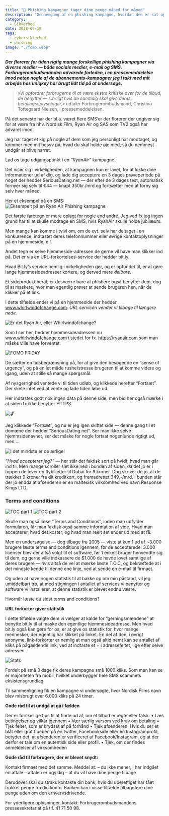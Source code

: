 ```yaml
---
title: "🎣 Phishing kampagner tager dine penge måned for måned"
description: "Gennemgang af en phishing kampagne, hvordan den er sat op og hvordan de narrer én til et dyrt ugentlig abonnement."
category:
  - Sikkerhed
date: 2018-09-18
tags:
  - cybersikkerhed
  - phishing
image: "./fomo.webp"
---
```


**_Der florerer for tiden rigtig mange forskellige phishing kampagner via diverse medier — både sociale medier, e-mail og SMS. Forbrugerombudsmanden advarede forleden, i en pressemeddelelse imod netop nogle af de abonnements-kampagner jeg i takt med mit arbejde hos uniqkey har brugt lidt tid på at undersøge._**

> _»Vi opfordrer forbrugerne til at være ekstra kritiske over for de tilbud, de benytter — særligt hvis de samtidig skal give deres betalingsoplysninger,«_
> udtaler Forbrugerombudsmand, Christina Toftegaard Nielsen, i pressemeddelelsen.

På det seneste har der bl.a. været flere SMS’er der florerer der udgiver sig for at være fra hhv. Nordisk Film, Ryan Air og SAS som TV2 også har advaret imod.

Jeg har taget et kig på nogle af dem som jeg personligt har modtaget, og kommer med mit besyv på, hvad du skal holde øje med, så du nemmest undgår at blive narret.

Lad os tage udgangspunkt i en _“RyanAir”_ kampagne.

Det viser sig i virkeligheden, at kampagnen kun er lavet, for at lokke dine informationer ud af dig, og lade dig acceptere en 3 dages prøveperiode på noget der hedder SeriousDating.net — der efter de 3 dages test, automatisk fornyer sig selv til €44 — knapt 350kr./mrd og fortsætter med at forny sig selv hver måned.

Her et eksempel på en SMS:
![Eksempelt på en Ryan Air Phishing kampagne](https://miro.medium.com/max/352/0*OyAPuf4KGn9TFDUI.jpg)

Det første faretegn er mere oplagt for nogle end andre. Jeg ved fx jeg ingen grund har til at skulle modtage en SMS, hvis RyanAir skulle holde jubilæum.

Men mange kan komme i tvivl om, om de evt. selv har deltaget i en konkurrence, indtastet deres telefonnummer eller øvrige kontaktoplysninger på en hjemmeside, e.l.

Andet tegn er selve hjemmeside-adressen de gerne vil have man klikker ind på. Det er via en URL-forkortelses-service der hedder bit.ly.

Hvad Bit.ly’s service nemlig i virkeligheden gør, og er opfundet til, er at gøre lange hjemmesideadresser kortere, og derved mere _delbare_.

Et sideprodukt heraf, er desværre bare at phishere også benytter dem, dog til at maskere, hvor man egentlig prøver at sende brugeren hen, når de klikker på et link.

I dette tilfælde ender vi på en hjemmeside der hedder www.whirlwindofchange.com. _URL servicen vender vi tilbage til længere nede._

![Er det Ryan Air, eller Whirlwindofchange?](https://miro.medium.com/max/2149/0*gyLFKKccRVwu-69B.png)

Som I ser her, hedder hjemmesideadressen nu www.whirlwindofchange.com i stedet for fx. https://ryanair.com som man måske ville have forventet.

![FOMO FRIDAY](https://miro.medium.com/max/627/0*zHPflJAczBhnZT-_.png)

De sætter en tidsbegrænsning på, for at give den besøgende en “sense of urgency“, og på en let måde rushe/stresse brugeren til at komme videre og igang, uden at stille så mange spørgsmål.

Af nysgerrighed ventede vi til tiden udløb, og klikkede herefter “Fortsæt”. Der skete intet ved at vente og lade tiden løbe ud.

Her indtastes godt nok ingen data på denne side, men bid her også mærke i at siden fx ikke benytter HTTPS.

![🔓](https://miro.medium.com/max/627/0*9TQoHekgDgBkV4Ge.png)

Jeg klikkede “Fortsæt”, og nu er jeg igen skiftet side — denne gang til et domæne der hedder “SeriousDating.net”. Ser man ikke selve hjemmsidenavnet, ser det måske for nogle fortsat nogenlunde rigtigt ud, men….

![I det mindste er de ærlige!](https://miro.medium.com/max/627/0*mPy_kzF2MOgb3SZl.png)

_“Hvad accepterer jeg?”_ — her står det faktisk sort på hvidt, hvad man går ind til. Men mange scroller slet ikke ned i bunden af siden, da det jo er i toppen de lover en flybilletter til Dubai for 9 kroner. Dog skriver de jo, at de trækker 9 kroner fra dit kreditkort, og fremadrettet 349,-/mrd. I bunden står der jo endda at afsenderen er en maltesisk virksomhed ved navn Response Kings LTD.

### Terms and conditions

![TOC part 1](https://miro.medium.com/max/2149/0*qITgOkr5Z79mfC9Y.png)
![TOC part 2](https://miro.medium.com/max/2149/0*yO4VzmqZ0I-MP72L.png)

Skulle man også læse “Terms and Conditions”, inden man udfylder formularen, får man faktisk også samme information af vide. Hvad man accepterer, hvad det koster, og hvad man reelt set ender ud med at få.

Men en undersøgelse — dog tilbage fra 2005 — viste at kun 1 ud af ~3.000 brugere læste terms and conditions igennem, før de accepterede. 3.000 licenser blev der altså solgt til et software, før 1 enkelt bruger henvendte sig til dem, og gerne ville indkassere de \$1.000 de havde lovet samtlige af deres brugere — hvis altså de vel at mærke læste T.O.C, og bekræftede at i det mindste kende til denne ene linje, ved at sende en e-mail til firmaet.

Og uden at have nogen statistik til at bakke op om min påstand, vil jeg umiddelbart tro, at med stigningen i antallet af services vi benytter og software vi installerer, at denne statistik er blevet endnu værre.

Hvornår læste du sidst terms and conditions?

**URL forkorter giver statistik**

I dette tilfælde valgte dem vi vælger at kalde for “gerningsmændene” at benytte bit.ly til at maske den egentlige hjemmesideadresse. Men hvad bit.ly også kan gøre for os, er at give os statistik for, hvor mange mennesker, der egentlig har klikket på linket. En del af den, i øvrigt anonyme, link-forkorter er nemlig at man også altid nemt kan se antallet af kliks på pågældende link, ved at indtaste et + i adressefeltet, lige efter selve adressen.

![Stats](https://miro.medium.com/max/2149/0*cRiashJFlF_fwuhj.png)

Fordelt på små 3 dage fik deres kampagne små 1000 kliks. Som man kan se er majoriteten fra mobil, hvilket underbygger hele SMS scammets eksistensgrundlag.

Til sammenligning fik en kampagne vi undersøgte, hvor Nordisk Films navn blev misbrugt over 6.000 kliks på 24 timer.

**Gode råd til at undgå at gå i fælden**

Der er forskellige tips til at finde ud af, om et tilbud er ægte eller falsk:
• Læs betingelser og vilkår igennem
• Vær særlig varsom ved krav om betaling
• Tjek felter, som er krydset af på forhånd
• Tjek afsenderen. Hvis du ser et blåt eller gråt flueben på en twitter, Facebookside eller en Instagramprofil, betyder det, at afsenderen er verificeret af Facebook/Instagram, og at der derfor er tale om en autentisk side eller profil.
• Tjek, om der findes anmeldelser af virksomheden

**Gode råd til forbrugere, der er blevet snydt:**

Kontakt firmaet med det samme. Meddel at:
– du ikke mener, I har indgået en aftale
– aftalen er ugyldig
– at du vil have dine penge tilbage

Derudover skal du straks kontakte din bank, hvis du uberettiget har fået trukket penge fra din konto. Banken kan i visse tilfælde tilbageføre dine penge uden om den erhvervsdrivende.

For yderligere oplysninger, kontakt:
Forbrugerombudsmandens pressesekretariat på tlf. 41 71 50 98.
